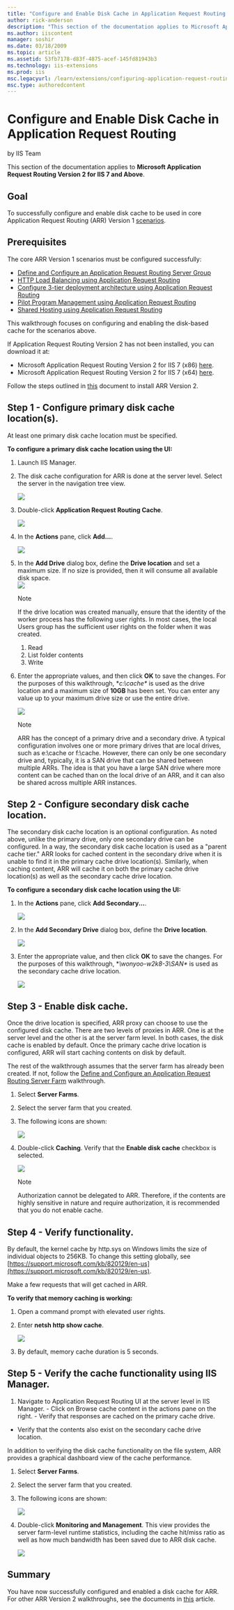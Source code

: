 ```yaml
---
title: "Configure and Enable Disk Cache in Application Request Routing | Microsoft Docs"
author: rick-anderson
description: "This section of the documentation applies to Microsoft Application Request Routing Version 2 for IIS 7 and Above. Goal To successfully configure and enable..."
ms.author: iiscontent
manager: soshir
ms.date: 03/18/2009
ms.topic: article
ms.assetid: 53fb7178-d83f-4875-acef-145fd81943b3
ms.technology: iis-extensions
ms.prod: iis
msc.legacyurl: /learn/extensions/configuring-application-request-routing-arr/configure-and-enable-disk-cache-in-application-request-routing
msc.type: authoredcontent
---
```

Configure and Enable Disk Cache in Application Request Routing
====================
by IIS Team

This section of the documentation applies to **Microsoft Application Request Routing Version 2 for IIS 7 and Above**.

## Goal

To successfully configure and enable disk cache to be used in core Application Request Routing (ARR) Version 1 [scenarios](../planning-for-arr/using-the-application-request-routing-module.md).

## Prerequisites

The core ARR Version 1 scenarios must be configured successfully:

- [Define and Configure an Application Request Routing Server Group](define-and-configure-an-application-request-routing-server-farm.md)
- [HTTP Load Balancing using Application Request Routing](http-load-balancing-using-application-request-routing.md)
- [Configure 3-tier deployment architecture using Application Request Routing](configure-3-tier-deployment-architecture-using-application-request-routing.md)
- [Pilot Program Management using Application Request Routing](pilot-program-management-using-application-request-routing.md)
- [Shared Hosting using Application Request Routing](shared-hosting-using-application-request-routing-arr.md)

This walkthrough focuses on configuring and enabling the disk-based cache for the scenarios above.

If Application Request Routing Version 2 has not been installed, you can download it at:

- Microsoft Application Request Routing Version 2 for IIS 7 (x86) [here](https://download.microsoft.com/download/4/D/F/4DFDA851-515F-474E-BA7A-5802B3C95101/ARRv2_setup_x86.EXE).
- Microsoft Application Request Routing Version 2 for IIS 7 (x64) [here](https://download.microsoft.com/download/3/4/1/3415F3F9-5698-44FE-A072-D4AF09728390/ARRv2_setup_x64.EXE).

Follow the steps outlined in [this](../installing-application-request-routing-arr/install-application-request-routing-version-2.md) document to install ARR Version 2.

## Step 1 - Configure primary disk cache location(s).

At least one primary disk cache location must be specified.

**To configure a primary disk cache location using the UI:** 

1. Launch IIS Manager.
2. The disk cache configuration for ARR is done at the server level. Select the server in the navigation tree view.

    ![](configure-and-enable-disk-cache-in-application-request-routing/_static/image1.jpg)
3. Double-click **Application Request Routing Cache**.

    [![](configure-and-enable-disk-cache-in-application-request-routing/_static/image3.jpg)](configure-and-enable-disk-cache-in-application-request-routing/_static/image2.jpg)
4. In the **Actions** pane, click **Add...**.

    [![](configure-and-enable-disk-cache-in-application-request-routing/_static/image5.jpg)](configure-and-enable-disk-cache-in-application-request-routing/_static/image4.jpg)
5. In the **Add Drive** dialog box, define the **Drive location** and set a maximum size. If no size is provided, then it will consume all available disk space.  
    [![](configure-and-enable-disk-cache-in-application-request-routing/_static/image7.jpg)](configure-and-enable-disk-cache-in-application-request-routing/_static/image6.jpg)

    > [!NOTE]
    > If the drive location was created manually, ensure that the identity of the worker process has the following user rights. In most cases, the local Users group has the sufficient user rights on the folder when it was created.

    1. Read
    2. List folder contents
    3. Write
6. Enter the appropriate values, and then click **OK** to save the changes. For the purposes of this walkthrough, **c:\cache\** is used as the drive location and a maximum size of **10GB** has been set. You can enter any value up to your maximum drive size or use the entire drive. 

    [![](configure-and-enable-disk-cache-in-application-request-routing/_static/image10.jpg)](configure-and-enable-disk-cache-in-application-request-routing/_static/image9.jpg)

    > [!NOTE]
    > ARR has the concept of a primary drive and a secondary drive. A typical configuration involves one or more primary drives that are local drives, such as e:\cache or f:\cache. However, there can only be one secondary drive and, typically, it is a SAN drive that can be shared between multiple ARRs. The idea is that you have a large SAN drive where more content can be cached than on the local drive of an ARR, and it can also be shared across multiple ARR instances.

## Step 2 - Configure secondary disk cache location.

The secondary disk cache location is an optional configuration. As noted above, unlike the primary drive, only one secondary drive can be configured. In a way, the secondary disk cache location is used as a "parent cache tier." ARR looks for cached content in the secondary drive when it is unable to find it in the primary cache drive location(s). Similarly, when caching content, ARR will cache it on both the primary cache drive location(s) as well as the secondary cache drive location.

**To configure a secondary disk cache location using the UI:** 

1. In the **Actions** pane, click **Add Secondary...**.

    [![](configure-and-enable-disk-cache-in-application-request-routing/_static/image12.jpg)](configure-and-enable-disk-cache-in-application-request-routing/_static/image11.jpg)
2. In the **Add Secondary Drive** dialog box, define the **Drive location**.

    [![](configure-and-enable-disk-cache-in-application-request-routing/_static/image14.jpg)](configure-and-enable-disk-cache-in-application-request-routing/_static/image13.jpg)
3. Enter the appropriate value, and then click **OK** to save the changes. For the purposes of this walkthrough, **\\wonyoo-w2k8-3\SAN\** is used as the secondary cache drive location.

    [![](configure-and-enable-disk-cache-in-application-request-routing/_static/image16.jpg)](configure-and-enable-disk-cache-in-application-request-routing/_static/image15.jpg)

## Step 3 - Enable disk cache.

Once the drive location is specified, ARR proxy can choose to use the configured disk cache. There are two levels of proxies in ARR. One is at the server level and the other is at the server farm level. In both cases, the disk cache is enabled by default. Once the primary cache drive location is configured, ARR will start caching contents on disk by default.

The rest of the walkthrough assumes that the server farm has already been created. If not, follow the [Define and Configure an Application Request Routing Server Farm](define-and-configure-an-application-request-routing-server-farm.md) walkthrough.

1. Select **Server Farms**.
2. Select the server farm that you created.
3. The following icons are shown:

    [![](configure-and-enable-disk-cache-in-application-request-routing/_static/image18.jpg)](configure-and-enable-disk-cache-in-application-request-routing/_static/image17.jpg)
4. Double-click **Caching**. Verify that the **Enable disk cache** checkbox is selected.

    **[![](configure-and-enable-disk-cache-in-application-request-routing/_static/image20.jpg)](configure-and-enable-disk-cache-in-application-request-routing/_static/image19.jpg)**

    > [!NOTE]
    > Authorization cannot be delegated to ARR. Therefore, if the contents are highly sensitive in nature and require authorization, it is recommended that you do not enable cache.

## Step 4 - Verify functionality.

By default, the kernel cache by http.sys on Windows limits the size of individual objects to 256KB. To change this setting globally, see [https://support.microsoft.com/kb/820129/en-us](https://support.microsoft.com/kb/820129/en-us).

Make a few requests that will get cached in ARR.

**To verify that memory caching is working:** 

1. Open a command prompt with elevated user rights.
2. Enter **netsh http show cache**.

    [![](configure-and-enable-disk-cache-in-application-request-routing/_static/image22.jpg)](configure-and-enable-disk-cache-in-application-request-routing/_static/image21.jpg)
3. By default, memory cache duration is 5 seconds.

## Step 5 - Verify the cache functionality using IIS Manager.

1. Navigate to Application Request Routing UI at the server level in IIS Manager. - Click on Browse cache content in the actions pane on the right. - Verify that responses are cached on the primary cache drive.
- Verify that the contents also exist on the secondary cache drive location.

In addition to verifying the disk cache functionality on the file system, ARR provides a graphical dashboard view of the cache performance.

1. Select **Server Farms**.
2. Select the server farm that you created.
3. The following icons are shown:

    [![](configure-and-enable-disk-cache-in-application-request-routing/_static/image24.jpg)](configure-and-enable-disk-cache-in-application-request-routing/_static/image23.jpg)
4. Double-click **Monitoring and Management**. This view provides the server farm-level runtime statistics, including the cache hit/miss ratio as well as how much bandwidth has been saved due to ARR disk cache.

    ![](configure-and-enable-disk-cache-in-application-request-routing/_static/image25.jpg)

## Summary

You have now successfully configured and enabled a disk cache for ARR. For other ARR Version 2 walkthroughs, see the documents in [this](../planning-for-arr/application-request-routing-version-2-overview.md) article.